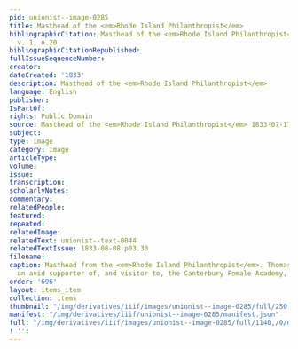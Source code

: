 ```yaml
---
pid: unionist--image-0285
title: Masthead of the <em>Rhode Island Philanthropist</em>
bibliographicCitation: Masthead of the <em>Rhode Island Philanthropist</em> 1833-07-17,
  v. 1, n.20
bibliographicCitationRepublished: 
fullIssueSequenceNumber: 
creator: 
dateCreated: '1833'
description: Masthead of the <em>Rhode Island Philanthropist</em>
language: English
publisher: 
IsPartOf: 
rights: Public Domain
source: Masthead of the <em>Rhode Island Philanthropist</em> 1833-07-17, v. 1, n.20
subject: 
type: image
category: Image
articleType: 
volume: 
issue: 
transcription: 
scholarlyNotes: 
commentary: 
relatedPeople: 
featured: 
repeated: 
relatedImage: 
relatedText: unionist--text-0044
relatedTextIssue: 1833-08-08 p03.30
filename: 
caption: Masthead from the <em>Rhode Island Philanthropist</em>. Thomas Williams,
  an avid supporter of, and visitor to, the Canterbury Female Academy, was an Abolitionist.
order: '696'
layout: items_item
collection: items
thumbnail: "/img/derivatives/iiif/images/unionist--image-0285/full/250,/0/default.jpg"
manifest: "/img/derivatives/iiif/unionist--image-0285/manifest.json"
full: "/img/derivatives/iiif/images/unionist--image-0285/full/1140,/0/default.jpg"
! '': 
---
```

